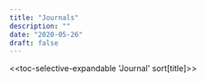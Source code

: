 ```yaml
---
title: "Journals"
description: ""
date: "2020-05-26"
draft: false
---
```


<<toc-selective-expandable 'Journal' sort[title]>>
